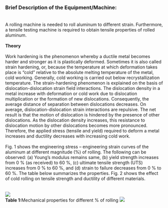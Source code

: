 ### <b>Brief Description of the Equipment/Machine: </b><br><br>
A rolling machine is needed to roll aluminum to different strain. Furthermore, a tensile testing machine is required to obtain tensile properties of rolled aluminum.<br><br>
<b>Theory</b><br><br>
Work hardening is the phenomenon whereby a ductile metal becomes harder and stronger as it is plastically deformed. Sometimes it is also called strain hardening, or, because the temperature at which deformation takes place is “cold” relative to the absolute melting temperature of the metal, cold working. Generally, cold working is carried out below recrystallization temperature. The strain-hardening phenomenon is explained on the basis of dislocation-dislocation strain field interactions. The dislocation density in a metal increase with deformation or cold work due to dislocation multiplication or the formation of new dislocations. Consequently, the average distance of separation between dislocations decreases. On average, dislocation-dislocation strain interactions are repulsive. The net result is that the motion of dislocation is hindered by the presence of other dislocations. As the dislocation density increases, this resistance to dislocation motion by other dislocations becomes more pronounced. Therefore, the applied stress (tensile and yield) required to deform a metal increases and ductility decreases with increasing cold work.<br><br>
Fig. 1 shows the engineering stress – engineering strain curves of the aluminum at different magnitude (%) of rolling. The following can be observed: (a) Young’s modulus remains same, (b) yield strength increases from 0 % (as received) to 60 %, (c) ultimate tensile strength (UTS) increases from 0 % to 60 %, and (d) strain to failure decreases from 0 % to 60 %. The table below summarizes the properties. Fig. 2 shows the effect of cold rolling on tensile strength and ductility of different materials.<br><br><br>
<image src="images/Fig1.PNG"><br>
<b>Table 1:</b>Mechanical properties for different % of rolling
<image src="images/fig2.PNG">
